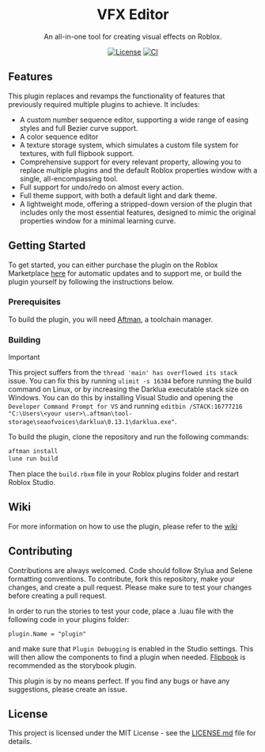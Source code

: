 <div align="center">

# VFX Editor

An all-in-one tool for creating visual effects on Roblox.

[![License](https://img.shields.io/github/license/virtualbutfake/vfx-editor)](https://github.com/virtualbutfake/vfx-editor/blob/master/LICENSE.md)
[![CI](https://github.com/virtualbutfake/vfx-editor/actions/workflows/ci.yaml/badge.svg)](https://github.com/virtualbutfake/vfx-editor/actions)

</div>

## Features

This plugin replaces and revamps the functionality of features that previously required multiple plugins to achieve. It includes:

- A custom number sequence editor, supporting a wide range of easing styles and full Bezier curve support.
- A color sequence editor
- A texture storage system, which simulates a custom file system for textures, with full flipbook support.
- Comprehensive support for every relevant property, allowing you to replace multiple plugins and the default Roblox properties window with a single, all-encompassing tool.
- Full support for undo/redo on almost every action.
- Full theme support, with both a default light and dark theme.
- A lightweight mode, offering a stripped-down version of the plugin that includes only the most essential features, designed to mimic the original properties window for a minimal learning curve.

## Getting Started

To get started, you can either purchase the plugin on the Roblox Marketplace [here](https://create.roblox.com/store/asset/18800449515) for automatic updates and to support me, or build the plugin yourself by following the instructions below.

### Prerequisites

To build the plugin, you will need [Aftman](https://github.com/LPGhatguy/aftman), a toolchain manager.

### Building

> [!IMPORTANT]  
> This project suffers from the `thread 'main' has overflowed its stack` issue.
> You can fix this by running `ulimit -s 16384` before running the build command on Linux, or by increasing the Darklua executable stack size on Windows. You can do this by installing Visual Studio and opening the `Developer Command Prompt for VS` and running `editbin /STACK:16777216 "C:\Users\<your user>\.aftman\tool-storage\seaofvoices\darklua\0.13.1\darklua.exe"`.

To build the plugin, clone the repository and run the following commands:

```bash
aftman install
lune run build
```

Then place the `build.rbxm` file in your Roblox plugins folder and restart Roblox Studio.

## Wiki

For more information on how to use the plugin, please refer to the [wiki](https://github.com/VirtualButFake/vfx-editor/wiki)

## Contributing

Contributions are always welcomed. Code should follow Stylua and Selene formatting conventions. To contribute, fork this repository, make your changes, and create a pull request. Please make sure to test your changes before creating a pull request.

In order to run the stories to test your code, place a .luau file with the following code in your plugins folder:

```luau
plugin.Name = "plugin"
```

and make sure that `Plugin Debugging` is enabled in the Studio settings.
This will then allow the components to find a plugin when needed. [Flipbook](https://github.com/flipbook-labs/flipbook) is recommended as the storybook plugin.

This plugin is by no means perfect. If you find any bugs or have any suggestions, please create an issue.

## License

This project is licensed under the MIT License - see the [LICENSE.md](https://github.com/virtualbutfake/vfx-editor/blob/main/LICENSE.md) file for details.
